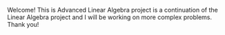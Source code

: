 Welcome! This is Advanced Linear Algebra project is a continuation of the Linear Algebra project and I will be working on more complex problems. Thank you!
